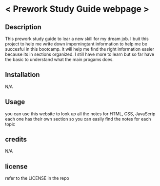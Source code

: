 # < Prework Study Guide webpage >

## Description
This prework study guide to lear a new skill for my dream job. I buit this project to help me write down imporningtant information to help me be succesful in this bootcamp. It will help me find the right information easier because its in sections organized. I still have more to learn but so far have the basic to understand what the main progams does. 

## Installation
N/A
## Usage
you can use this website to look up all the notes for HTML, CSS, JavaScrip each one has their own section so you can easily find the notes for each topic 

## credits
N/A
## license
refer to the LICENSE in the repo

